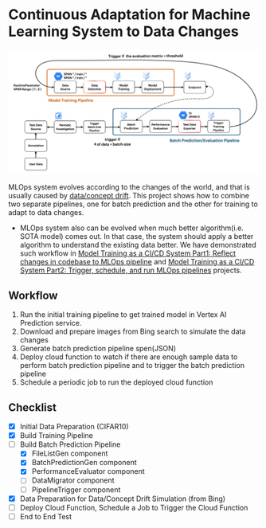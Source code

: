 # Continuous Adaptation for Machine Learning System to Data Changes

![](figures/overview.jpeg)

MLOps system evolves according to the changes of the world, and that is usually caused by [data/concept drift](https://en.wikipedia.org/wiki/Concept_drift). This project shows how to combine two separate pipelines, one for batch prediction and the other for training to adapt to data changes. 
- MLOps system also can be evolved when much better algorithm(i.e. SOTA model) comes out. In that case, the system should apply a better algorithm to understand the existing data better. We have demonstrated such workflow in [Model Training as a CI/CD System Part1: Reflect changes in codebase to MLOps pipeline](https://github.com/deep-diver/Model-Training-as-a-CI-CD-System) and [Model Training as a CI/CD System Part2: Trigger, schedule, and run MLOps pipelines](https://github.com/sayakpaul/CI-CD-for-Model-Training) projects.

## Workflow
1. Run the initial training pipeline to get trained model in Vertex AI Prediction service.
2. Download and prepare images from Bing search to simulate the data changes
3. Generate batch prediction pipeline spen(JSON)
4. Deploy cloud function to watch if there are enough sample data to perform batch prediction pipeline and to trigger the batch prediction pipeline
5. Schedule a periodic job to run the deployed cloud function

## Checklist
- [X] Initial Data Preparation (CIFAR10)
- [X] Build Training Pipeline
- [ ] Build Batch Prediction Pipeline
  - [X] FileListGen component
  - [X] BatchPredictionGen component
  - [X] PerformanceEvaluator component
  - [ ] DataMigrator component
  - [ ] PipelineTrigger component
- [X] Data Preparation for Data/Concept Drift Simulation (from Bing)
- [ ] Deploy Cloud Function, Schedule a Job to Trigger the Cloud Function
- [ ] End to End Test
